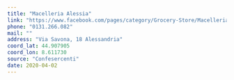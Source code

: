 ```yaml
---
title: "Macelleria Alessia"
link: "https://www.facebook.com/pages/category/Grocery-Store/Macelleria-Di-Via-Savona-107847467339122/"
phone: "0131.266.082"
mail: ""
address: "Via Savona, 18 Alessandria"
coord_lat: 44.907905
coord_lon: 8.611730
source: "Confesercenti"
date: 2020-04-02
---
```



